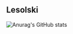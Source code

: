## Lesolski
![Anurag's GitHub stats](https://github-readme-stats.vercel.app/api?username=lesolski&show_icons=true&theme=gruvbox)

